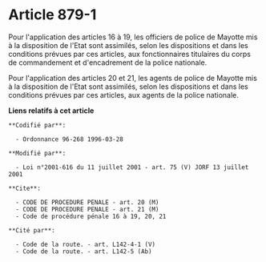 # Article 879-1

Pour l'application des articles 16 à 19, les officiers de police de Mayotte mis à la disposition de l'Etat sont assimilés,
selon les dispositions et dans les conditions prévues par ces articles, aux fonctionnaires titulaires du corps de
commandement et d'encadrement de la police nationale.

Pour l'application des articles 20 et 21, les agents de police de Mayotte mis à la disposition de l'Etat sont assimilés,
selon les dispositions et dans les conditions prévues par ces articles, aux agents de la police nationale.

**Liens relatifs à cet article**

	**Codifié par**:

	  - Ordonnance 96-268 1996-03-28

	**Modifié par**:

	  - Loi n°2001-616 du 11 juillet 2001 - art. 75 (V) JORF 13 juillet 2001

	**Cite**:

	  - CODE DE PROCEDURE PENALE - art. 20 (M)
	  - CODE DE PROCEDURE PENALE - art. 21 (M)
	  - Code de procédure pénale 16 à 19, 20, 21

	**Cité par**:

	  - Code de la route. - art. L142-4-1 (V)
	  - Code de la route. - art. L142-5 (Ab)
